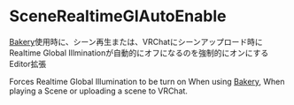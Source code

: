# SceneRealtimeGIAutoEnable
 
[Bakery](https://assetstore.unity.com/packages/tools/level-design/bakery-gpu-lightmapper-122218)使用時に、シーン再生または、VRChatにシーンアップロード時にRealtime Global Illminationが自動的にオフになるのを強制的にオンにするEditor拡張

Forces Realtime Global Illumination to be turn on When using [Bakery](https://assetstore.unity.com/packages/tools/level-design/bakery-gpu-lightmapper-122218), When playing a Scene or uploading a scene to VRChat.
